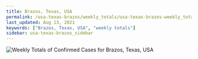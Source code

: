 ```yaml
---
title: Brazos, Texas, USA
permalink: /usa-texas-brazos/weekly_totals/usa-texas-brazos-weekly_totals.html
last_updated: Aug 13, 2021
keywords: ["Brazos, Texas, USA", "weekly totals"]
sidebar: usa-texas-brazos_sidebar
---
```


![Weekly Totals of Confirmed Cases for Brazos, Texas, USA](/covid_tracker/images/graphs/usa-texas-brazos-weekly_totals_graph.png)
